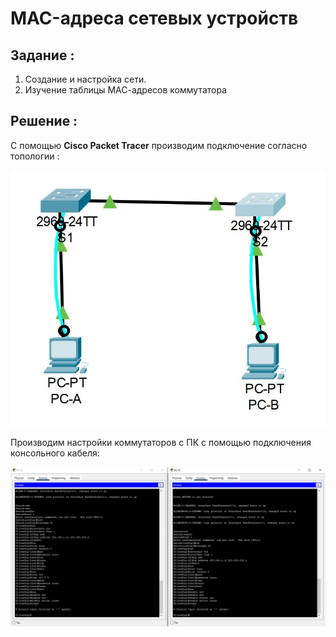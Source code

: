 # MAC-адреса сетевых устройств
## Задание :

1. Создание и настройка сети.
2. Изучение таблицы МАС-адресов коммутатора

## Решение :

С помощью **Cisco Packet Tracer** производим подключение согласно топологии : 

![Image alt](https://github.com/shawncaurney/shawncaurneyrepository/blob/main/labs/issue/%D1%82%D0%BE%D0%BF%D0%BE2.jpg)

Производим настройки коммутаторов с ПК с помощью подключения консольного кабеля:

![Image alt](https://github.com/shawncaurney/shawncaurneyrepository/blob/main/labs/issue/spc.jpg)

